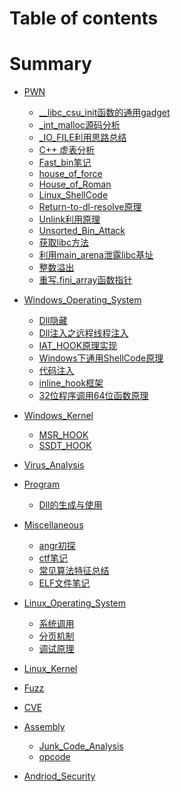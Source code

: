 # Table of contents

# Summary


* [PWN]()

    * [__libc_csu_init函数的通用gadget](/PWN/__libc_csu_init函数的通用gadget.md)
    * [_int_malloc源码分析](/PWN/_int_malloc.md)
    * [_IO_FILE利用思路总结](/PWN/_IO_FILE利用思路总结.md)
    * [C++ 虚表分析](/PWN/C++_虚表分析.md)
    * [Fast_bin笔记](/PWN/Fast_bin笔记.md)
    * [house_of_force](/PWN/house_of_force.md)
    * [House_of_Roman](/PWN/House_of_Roman.md)
    * [Linux_ShellCode](/PWN/Linux_ShellCode.md)
    * [Return-to-dl-resolve原理](/PWN/Return-to-dl-resolve原理.md)
    * [Unlink利用原理](/PWN/Unlink.md)
    * [Unsorted_Bin_Attack](/PWN/Unsorted_Bin_Attack.md)
    * [获取libc方法](/PWN/获取libc方法.md)
    * [利用main_arena泄露libc基址](/PWN/利用main_arena泄露libc基址.md)
    * [整数溢出](/PWN/整数溢出.md)
    * [重写.fini_array函数指针](/PWN/重写.fini_array函数指针.md)

* [Windows_Operating_System]()

	* [Dll隐藏](/Windows_Operating_System/Dll隐藏.md)
	* [Dll注入之远程线程注入](/Windows_Operating_System/Dll注入之远程线程注入.md)
	* [IAT_HOOK原理实现](/Windows_Operating_System/IAT_HOOK原理实现.md)
	* [Windows下通用ShellCode原理](/Windows_Operating_System/Windows下通用ShellCode原理.md)
	* [代码注入](/Windows_Operating_System/代码注入.md)
	* [inline_hook框架](/Windows_Operating_System/inline_hook框架.md)
	* [32位程序调用64位函数原理](/Windows_Operating_System/x86_call_x64.md)


* [Windows_Kernel]()

    * [MSR_HOOK](/Windows_Kernel/MSR_HOOK.md)
    * [SSDT_HOOK](/Windows_Kernel/SSDT_HOOK.md)

* [Virus_Analysis]()
* [Program]()

	* [Dll的生成与使用](/Program/Dll的生成与使用.md)


* [Miscellaneous]()

	* [angr初探](/Miscellaneous/angr初探.md)
	* [ctf笔记](/Miscellaneous/ctf笔记.md)
	* [常见算法特征总结](/Miscellaneous/算法特征总结.md)
	* [ELF文件笔记](/Miscellaneous/ELF文件笔记.md)


* [Linux_Operating_System]()

	* [系统调用](/Linux_Operating_System/系统调用.md)
	* [分页机制](/Linux_Operating_System/分页机制.md)
	* [调试原理](/Linux_Operating_System/调试原理.md)


* [Linux_Kernel]()
* [Fuzz]()
* [CVE]()
* [Assembly]()

	* [Junk_Code_Analysis](/Assembly/Junk_Code_Analysis.md)
	* [opcode](/Assembly/opcode.md)


* [Andriod_Security]()




